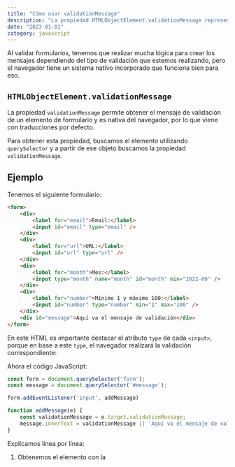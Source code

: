 ```yaml
---
title: "Cómo usar validationMessage"
description: "La propiedad HTMLObjectElement.validationMessage representa un mensaje de error que se muestra si un elemento de objeto no es válido, o una cadena vacía si es válido. Se utiliza para implementar mensajes de error personalizados para la validación de formularios."
date: "2023-01-01"
category: javascript
---
```


Al validar formularios, tenemos que realizar mucha lógica para crear los mensajes dependiendo del tipo de validación que estemos realizando, pero el navegador tiene un sistema nativo incorporado que funciona bien para eso.

## **`HTMLObjectElement.validationMessage`**

La propiedad `validationMessage` permite obtener el mensaje de validación de un elemento de formulario y es nativa del navegador, por lo que viene con traducciones por defecto.

Para obtener esta propiedad, buscamos el elemento utilizando `querySelector` y a partir de ese objeto buscamos la propiedad `validationMessage`.

## Ejemplo

Tenemos el siguiente formulario:

```html
<form>
    <div>
        <label for="email">Email:</label>
        <input id="email" type="email" />
    </div>
    <div>
        <label for="url">URL:</label>
        <input id="url" type="url" />
    </div>
    <div>
        <label for="month">Mes:</label>
        <input type="month" name="month" id="month" min="2022-06" />
    </div>
    <div>
        <label for="number">Mínimo 1 y máximo 100:</label>
        <input id="number" type="number" min="1" max="100" />
    </div>
    <div id="message">Aquí va el mensaje de validación</div>
</form>
```

En este HTML es importante destacar el atributo `type` de cada `<input>`, porque en base a este `type`, el navegador realizará la validación correspondiente:

Ahora el código JavaScript:

```jsx
const form = document.querySelector('form');
const message = document.querySelector('#message');

form.addEventListener('input', addMessage)

function addMessage(e) {
    const validationMessage = e.target.validationMessage;
    message.innerText = validationMessage || 'Aquí va el mensaje de validación'
}
```

Explicamos línea por línea:

1. Obtenemos el elemento con la